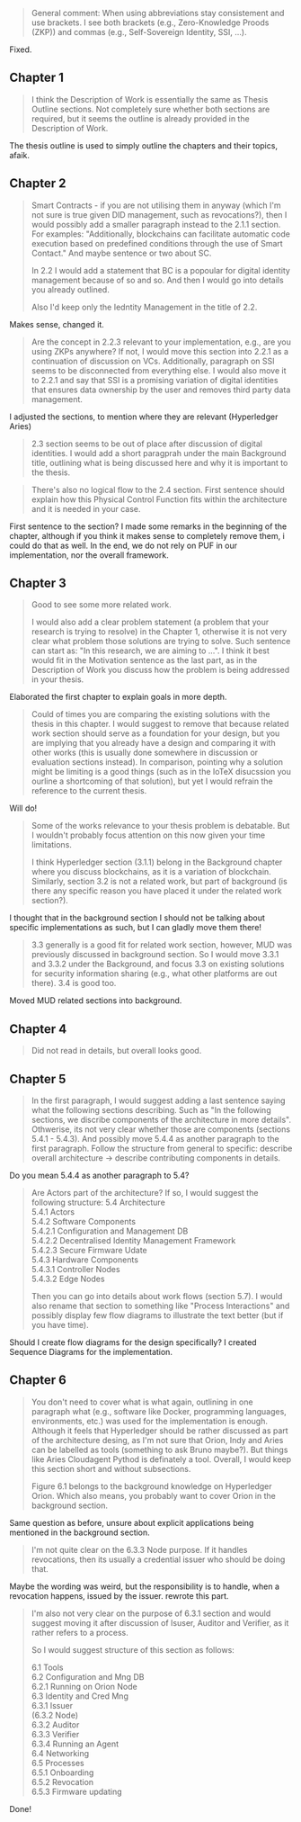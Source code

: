 > General comment:
> When using abbreviations stay consistement and use brackets. I see both brackets (e.g., Zero-Knowledge Proods (ZKP)) and commas (e.g., Self-Sovereign Identity, SSI, ...).

Fixed.

## Chapter 1

> I think the Description of Work is essentially the same as Thesis Outline sections. Not completely sure whether both sections are required, but it seems the outline is already provided in the Description of Work.

The thesis outline is used to simply outline the chapters and their topics, afaik.

## Chapter 2

> Smart Contracts - if you are not utilising them in anyway (which I'm not sure is true given DID management, such as revocations?), then I would possibly add a smaller paragraph instead to the 2.1.1 section. For examples: "Additionally, blockchains can facilitate automatic code execution based on predefined conditions through the use of Smart Contact." And maybe sentence or two about SC.
>
> In 2.2 I would add a statement that BC is a popoular for digital identity management because of so and so. And then I would go into details you already outlined.
>
> Also I'd keep only the Iedntity Management in the title of 2.2.

Makes sense, changed it.

> Are the concept in 2.2.3 relevant to your implementation, e.g., are you using ZKPs anywhere? If not, I would move this section into 2.2.1 as a continuation of discussion on VCs. Additionally, paragraph on SSI seems to be disconnected from everything else. I would also move it to 2.2.1 and say that SSI is a promising variation of digital identities that ensures data ownership by the user and removes third party data management.

I adjusted the sections, to mention where they are relevant (Hyperledger Aries)

> 2.3 section seems to be out of place after discussion of digital identities. I would add a short paragprah under the main Background title, outlining what is being discussed here and why it is important to the thesis.

> There's also no logical flow to the 2.4 section. First sentence should explain how this Physical Control Function fits within the architecture and it is needed in your case.

First sentence to the section? I made some remarks in the beginning of the chapter, although if you
think it makes sense to completely remove them, i could do that as well. In the end, we do not rely
on PUF in our implementation, nor the overall framework.

## Chapter 3

> Good to see some more related work.
>
> I would also add a clear problem statement (a problem that your research is trying to resolve) in the Chapter 1, otherwise it is not very clear what problem those solutions are trying to solve. Such sentence can start as: "In this research, we are aiming to ...". I think it best would fit in the Motivation sentence as the last part, as in the Description of Work you discuss how the problem is being addressed in your thesis.

Elaborated the first chapter to explain goals in more depth.

> Could of times you are comparing the existing solutions with the thesis in this chapter. I would suggest to remove that because related work section should serve as a foundation for your design, but you are implying that you already have a design and comparing it with other works (this is usually done somewhere in discussion or evaluation sections instead). In comparison, pointing why a solution might be limiting is a good things (such as in the IoTeX disucssion you ourline a shortcoming of that solution), but yet I would refrain the reference to the current thesis.

Will do!

> Some of the works relevance to your thesis problem is debatable. But I wouldn't probably focus attention on this now given your time limitations.
>
> I think Hyperledger section (3.1.1) belong in the Background chapter where you discuss blockchains, as it is a variation of blockchain. Similarly, section 3.2 is not a related work, but part of background (is there any specific reason you have placed it under the related work section?).

I thought that in the background section I should not be talking about specific implementations as
such, but I can gladly move them there!

> 3.3 generally is a good fit for related work section, however, MUD was previously discussed in background section. So I would move 3.3.1 and 3.3.2 under the Background, and focus 3.3 on existing solutions for security information sharing (e.g., what other platforms are out there). 3.4 is good too.

Moved MUD related sections into background.

## Chapter 4

> Did not read in details, but overall looks good.

## Chapter 5

> In the first paragraph, I would suggest adding a last sentence saying what the following sections describing. Such as "In the following sections, we discribe components of the architecture in more details". Othwerise, its not very clear whether those are components (sections 5.4.1 - 5.4.3). And possibly move 5.4.4 as another paragraph to the first paragraph. Follow the structure from general to specific: describe overall architecture -> describe contributing components in details.

Do you mean 5.4.4 as another paragraph to 5.4?

> Are Actors part of the architecture? If so, I would suggest the following structure:
> 5.4 Architecture\
> 5.4.1 Actors\
> 5.4.2 Software Components\
> 5.4.2.1 Configuration and Management DB\
> 5.4.2.2 Decentralised Identity Management Framework\
> 5.4.2.3 Secure Firmware Udate\
> 5.4.3 Hardware Components\
> 5.4.3.1 Controller Nodes\
> 5.4.3.2 Edge Nodes
>
> Then you can go into details about work flows (section 5.7). I would also rename that section to something like "Process Interactions" and possibly display few flow diagrams to illustrate the text better (but if you have time).

Should I create flow diagrams for the design specifically? I created Sequence Diagrams for the
implementation.

## Chapter 6

> You don't need to cover what is what again, outlining in one paragraph what (e.g., software like Docker, programming languages, environments, etc.) was used for the implementation is enough. Although it feels that Hyperledger should be rather discussed as part of the architecture desing, as I'm not sure that Orion, Indy and Aries can be labelled as tools (something to ask Bruno maybe?). But things like Aries Cloudagent Pythod is definately a tool. Overall, I would keep this section short and without subsections.
>
> Figure 6.1 belongs to the background knowledge on Hyperledger Orion. Which also means, you probably want to cover Orion in the background section.

Same question as before, unsure about explicit applications being mentioned in the background
section.

> I'm not quite clear on the 6.3.3 Node purpose. If it handles revocations, then its usually a credential issuer who should be doing that.

Maybe the wording was weird, but the responsibility is to handle, when a revocation happens, issued
by the issuer. rewrote this part.

> I'm also not very clear on the purpose of 6.3.1 section and would suggest moving it after discussion of Isuser, Auditor and Verifier, as it rather refers to a process.
>
> So I would suggest structure of this section as follows:
>
> 6.1 Tools\
> 6.2 Configuration and Mng DB\
> 6.2.1 Running on Orion Node\
> 6.3 Identity and Cred Mng\
> 6.3.1 Issuer\
> (6.3.2 Node)\
> 6.3.2 Auditor\
> 6.3.3 Verifier\
> 6.3.4 Running an Agent\
> 6.4 Networking\
> 6.5 Processes\
> 6.5.1 Onboarding\
> 6.5.2 Revocation\
> 6.5.3 Firmware updating

Done!
